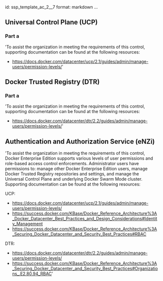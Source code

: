 id: ssp_template_ac_2__7
format: markdown
...
## Universal Control Plane (UCP)

### Part a

'To assist the organization in meeting the requirements of this
control, supporting documentation can be found at the following
resources:

- https://docs.docker.com/datacenter/ucp/2.1/guides/admin/manage-users/permission-levels/'
## Docker Trusted Registry (DTR)

### Part a

'To assist the organization in meeting the requirements of this
control, supporting documentation can be found at the following
resources:

- https://docs.docker.com/datacenter/dtr/2.2/guides/admin/manage-users/permission-levels/'
## Authentication and Authorization Service (eNZi)

'To assist the organization in meeting the requirements of this
control, Docker Enterprise Edition supports various levels of user
permissions and role-based access control enforcements. Administrator
users have permissions to: manage other Docker Enterprise Edition
users, manage Docker Trusted Registry repositories and settings, and
manage the Universal Control Plane and underlying Docker Swarm Mode
cluster. Supporting documentation can be found at the following
resources:

UCP:
- https://docs.docker.com/datacenter/ucp/2.1/guides/admin/manage-users/permission-levels/
- https://success.docker.com/KBase/Docker_Reference_Architecture%3A_Docker_Datacenter_Best_Practices_and_Design_Considerations#Identity_Management
- https://success.docker.com/KBase/Docker_Reference_Architecture%3A_Securing_Docker_Datacenter_and_Security_Best_Practices#RBAC

DTR:
- https://docs.docker.com/datacenter/dtr/2.2/guides/admin/manage-users/permission-levels/
- https://success.docker.com/KBase/Docker_Reference_Architecture%3A_Securing_Docker_Datacenter_and_Security_Best_Practices#Organizations_.E2.80.94_RBAC'
